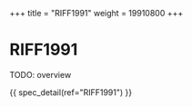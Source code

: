 +++
title = "RIFF1991"
weight = 19910800
+++

RIFF1991
========

TODO: overview

{{ spec_detail(ref="RIFF1991") }} 


